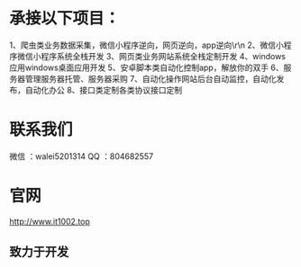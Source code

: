 # 承接以下项目：
1、爬虫类业务数据采集，微信小程序逆向，网页逆向，app逆向\r\n
2、微信小程序微信小程序系统全栈开发
3、网页类业务网站系统全栈定制开发
4、windows应用windows桌面应用开发
5、安卓脚本类自动化控制app，解放你的双手
6、服务器管理服务器托管、服务器采购
7、自动化操作网站后台自动监控，自动化发布，自动化办公
8、接口类定制各类协议接口定制

# 联系我们
微信  ：walei5201314
QQ    ：804682557

# 官网
http://www.it1002.top

## 致力于开发
